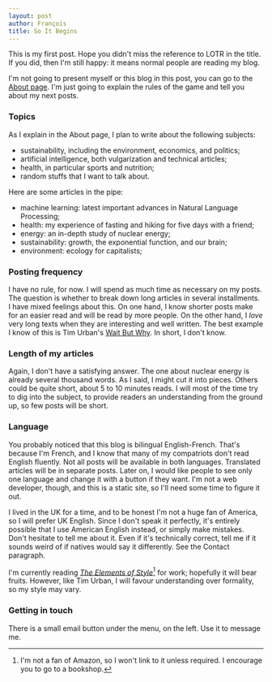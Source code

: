 ```yaml
---
layout: post
author: François
title: So It Begins
---
```


This is my first post. Hope you didn't miss the reference to LOTR in the title. If you did, then I'm still happy: it means normal people are reading my blog.

I'm not going to present myself or this blog in this post, you can go to the [About page](/about/).
I'm just going to explain the rules of the game and tell you about my next posts.

### Topics
As I explain in the About page, I plan to write about the following subjects:
- sustainability, including the environment, economics, and politics;
- artificial intelligence, both vulgarization and technical articles;
- health, in particular sports and nutrition;
- random stuffs that I want to talk about.

Here are some articles in the pipe:
- machine learning: latest important advances in Natural Language Processing;
- health: my experience of fasting and hiking for five days with a friend;
- energy: an in-depth study of nuclear energy;
- sustainability: growth, the exponential function, and our brain;
- environment: ecology for capitalists;

### Posting frequency
I have no rule, for now. I will spend as much time as necessary on my posts. The question is whether to break down long articles in several installments.
I have mixed feelings about this. On one hand, I know shorter posts make for an easier read and will be read by more people.
On the other hand, I *love* very long texts when they are interesting and well written. The best example I know of this is Tim Urban's [Wait But Why](https://waitbutwhy.com/).
In short, I don't know.

### Length of my articles
Again, I don't have a satisfying answer. The one about nuclear energy is already several thousand words. As I said, I might cut it into pieces.
Others could be quite short, about 5 to 10 minutes reads.
I will most of the time try to dig into the subject, to provide readers an understanding from the ground up, so few posts will be short.

### Language
You probably noticed that this blog is bilingual English-French. That's because I'm French, and I know that many of my compatriots don't read English fluently.
Not all posts will be available in both languages. Translated articles will be in separate posts. Later on, I would like people to see only one language and change it with a button if they want.
I'm not a web developer, though, and this is a static site, so I'll need some time to figure it out.

I lived in the UK for a time, and to be honest I'm not a huge fan of America, so I will prefer UK English. Since I don't speak it perfectly, it's entirely possible that I use American English instead, or simply make mistakes. Don't hesitate to tell me about it. Even if it's technically correct, tell me if it sounds weird of if natives would say it differently. See the Contact paragraph.

I'm currently reading [*The Elements of Style*](https://en.wikipedia.org/wiki/The_Elements_of_Style)[^1] for work; hopefully it will bear fruits. However, like Tim Urban, I will favour understanding over formality, so my style may vary.

[^1]: I'm not a fan of Amazon, so I won't link to it unless required. I encourage you to go to a bookshop.

### Getting in touch
There is a small email button under the menu, on the left. Use it to message me.